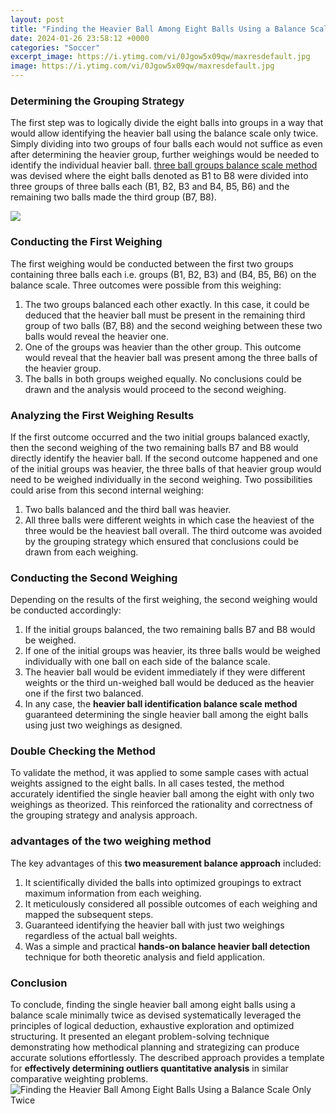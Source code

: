 ```yaml
---
layout: post
title: "Finding the Heavier Ball Among Eight Balls Using a Balance Scale Only Twice"
date: 2024-01-26 23:58:12 +0000
categories: "Soccer"
excerpt_image: https://i.ytimg.com/vi/0Jgow5x09qw/maxresdefault.jpg
image: https://i.ytimg.com/vi/0Jgow5x09qw/maxresdefault.jpg
---
```


### Determining the Grouping Strategy
The first step was to logically divide the eight balls into groups in a way that would allow identifying the heavier ball using the balance scale only twice. Simply dividing into two groups of four balls each would not suffice as even after determining the heavier group, further weighings would be needed to identify the individual heavier ball. [three ball groups balance scale method](https://fistore.mysenprints.com/collection/allain) was devised where the eight balls denoted as B1 to B8 were divided into three groups of three balls each (B1, B2, B3 and B4, B5, B6) and the remaining two balls made the third group (B7, B8).  

![](https://suresolv.com/sites/default/files/u2/8-balls-weight-puzzle-find-the-heavier-in-2-weighs.jpg)
### Conducting the First Weighing
The first weighing would be conducted between the first two groups containing three balls each i.e. groups (B1, B2, B3) and (B4, B5, B6) on the balance scale. Three outcomes were possible from this weighing:
1. The two groups balanced each other exactly. In this case, it could be deduced that the heavier ball must be present in the remaining third group of two balls (B7, B8) and the second weighing between these two balls would reveal the heavier one.
2. One of the groups was heavier than the other group. This outcome would reveal that the heavier ball was present among the three balls of the heavier group. 
3. The balls in both groups weighed equally. No conclusions could be drawn and the analysis would proceed to the second weighing.
### Analyzing the First Weighing Results 
If the first outcome occurred and the two initial groups balanced exactly, then the second weighing of the two remaining balls B7 and B8 would directly identify the heavier ball. 
If the second outcome happened and one of the initial groups was heavier, the three balls of that heavier group would need to be weighed individually in the second weighing. Two possibilities could arise from this second internal weighing:
1. Two balls balanced and the third ball was heavier. 
2. All three balls were different weights in which case the heaviest of the three would be the heaviest ball overall.
The third outcome was avoided by the grouping strategy which ensured that conclusions could be drawn from each weighing.
### Conducting the Second Weighing
Depending on the results of the first weighing, the second weighing would be conducted accordingly:
1. If the initial groups balanced, the two remaining balls B7 and B8 would be weighed.
2. If one of the initial groups was heavier, its three balls would be weighed individually with one ball on each side of the balance scale. 
3. The heavier ball would be evident immediately if they were different weights or the third un-weighed ball would be deduced as the heavier one if the first two balanced.
4. In any case, the **heavier ball identification balance scale method** guaranteed determining the single heavier ball among the eight balls using just two weighings as designed.
### Double Checking the Method
To validate the method, it was applied to some sample cases with actual weights assigned to the eight balls. In all cases tested, the method accurately identified the single heavier ball among the eight with only two weighings as theorized. This reinforced the rationality and correctness of the grouping strategy and analysis approach. 
### advantages of the two weighing method
The key advantages of this **two measurement balance approach** included:
1. It scientifically divided the balls into optimized groupings to extract maximum information from each weighing. 
2. It meticulously considered all possible outcomes of each weighing and mapped the subsequent steps.
3. Guaranteed identifying the heavier ball with just two weighings regardless of the actual ball weights.
4. Was a simple and practical **hands-on balance heavier ball detection** technique for both theoretic analysis and field application.
### Conclusion 
To conclude, finding the single heavier ball among eight balls using a balance scale minimally twice as devised systematically leveraged the principles of logical deduction, exhaustive exploration and optimized structuring. It presented an elegant problem-solving technique demonstrating how methodical planning and strategizing can produce accurate solutions effortlessly. The described approach provides a template for **effectively determining outliers quantitative analysis** in similar comparative weighting problems.
![Finding the Heavier Ball Among Eight Balls Using a Balance Scale Only Twice](https://i.ytimg.com/vi/0Jgow5x09qw/maxresdefault.jpg)